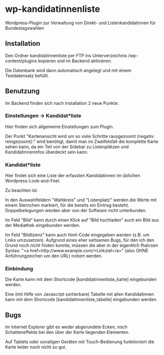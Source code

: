 # wp-kandidatinnenliste

Wordpress-Plugin zur Verwaltung von Direkt- und Listenkandidatinnen für Bundestagswahlen

## Installation

Den Ordner kandidatinnenliste per FTP ins Unterverzeichnis /wp-content/plugins kopieren und im Backend aktivieren.

Die Datenbank wird dann automatisch angelegt und mit einem Testdatensatz befüllt.

## Benutzung

Im Backend finden sich nach Installation 2 neue Punkte:

### Einstellungen -> Kandidat*liste

Hier finden sich allgemeine Einstellungen zum Plugin.

Der Punkt "Kartenansicht wird um so viele Schritte rausgezoomt (negativ: reingezoomt):" wird benötigt, damit man im Zweifelsfall die komplette Karte sehen kann, da ein Teil von der Sidebar zu Listenplätzen und Kandidatinneninfos überdeckt sein kann.

### Kandidat*liste

Hier findet sich eine Liste der erfassten Kandidatinnen im üblichen Wordpress-Look-and-Feel.

Zu beachten ist:

In den Auswahlfeldern "Wahlkreis" und "Listenplatz" werden die Werte mit einem Sternchen markiert, für die bereits ein Eintrag besteht. Doppelbelegungen werden aber von der Software nicht unterbunden.

Im Feld "Bild" kann durch einen Klick auf "Bild hochladen" auch ein Bild aus der Mediathek eingebunden werden.

Im Feld "Bildlizenz" kann auch html-Code eingegeben werden (z.B. um Links umzusetzen). Aufgrund eines eher seltsamen Bugs, für den ich den Grund noch nicht finden konnte, müssen die aber in der eigentlich fhalcsen Syntax: "&lt;a href=http:&#47;&#47;www&#046;example&#046;com&#47;&gt;Linkziel&lt;&#47;a&gt;" (also OHNE Anführungzeichen um den URL) notiert werden.

### Einbindung

Die Karte kann mit dem Shortcode [kandidatinnenliste_karte] eingebunden werden.

Eine (mit Hilfe von Javascript sortierbare) Tabelle mit allen Kandidatinnen kann mit dem Shortcode [kandidatinnenliste_tabelle] eingebunden werden.

## Bugs

Im Internet Explorer gibt es weder abgerundete Ecken, noch Schatteneffekte bei den über der Karte liegenden Elementen.

Auf Tablets oder sonstigen Geräten mit Touch-Bedienung funktioniert die Karte leider noch nicht so gut.
